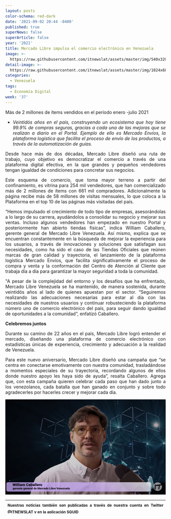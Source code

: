 ```yaml
---
layout: posts
color-schema: red-dark
date: '2021-09-02 20:44 -0400'
published: true
superNews: false
superArticle: false
year: '2021'
title: Mercado Libre impulsa el comercio electrónico en Venezuela
image: >-
  https://raw.githubusercontent.com/itnewslat/assets/master/img/540x320/William-Caballero-p.jpg
detail-image: >-
  https://raw.githubusercontent.com/itnewslat/assets/master/img/1024x680/William-Caballero-g.jpg
categories:
  - Venezuela
tags:
  - Economía Digital
week: '37'
---
```

<p style="text-align: justify;">Más de 2 millones de ítems vendidos en el período enero -julio 2021</p>
<ul style="list-style-type: disc; text-align: justify;">
	<li><em>Veintidós años en el país, construyendo un ecosistema que hoy tiene 99.9% de compras seguras, gracias a cada una de las mejoras que se realizan a diario en el Portal. Ejemplo de ello es Mercado Envíos, la plataforma logística que facilita el proceso de envío de los productos, a través de la automatización de guías.</em></li>
</ul>
<p style="text-align: justify;">Desde hace más de dos décadas, Mercado Libre diseñó una ruta de trabajo, cuyo objetivo es democratizar el comercio a través de una plataforma digital efectiva, en la que grandes y pequeños vendedores tengan igualdad de condiciones para concretar sus negocios.</p>
<p style="text-align: justify;">Este esquema de comercio, que toma mayor terreno a partir del confinamiento, es vitrina para 254 mil vendedores, que han comercializado más de 2 millones de ítems con 661 mil compradores. Adicionalmente la página recibe más de 58 millones de visitas mensuales, lo que coloca a la Plataforma en el top 10 de las páginas más visitadas del país.</p>
<p style="text-align: justify;">“Hemos impulsado el crecimiento de todo tipo de empresas, asesorándolas a lo largo de su carrera, ayudándolos a consolidar su negocio y mejorar sus ventas. Incluso algunos vendedores han empezado en nuestro Portal y posteriormente han abierto tiendas físicas”, indica William Caballero, gerente general de Mercado Libre Venezuela. Así mismo, explica que se encuentran constantemente en la búsqueda de mejorar la experiencia para los usuarios, a través de innovaciones y soluciones que satisfagan sus necesidades, como ha sido el caso de las Tiendas Oficiales que reúnen marcas de gran calidad y trayectoria, el lanzamiento de la plataforma logística Mercado Envíos, que facilita significativamente el proceso de compra y venta y la conformación del Centro de Atención al Cliente que trabaja día a día para garantizar la mayor seguridad a toda la comunidad.</p>
<p style="text-align: justify;">"A pesar de la complejidad del entorno y los desafíos que ha enfrentado, Mercado Libre Venezuela se ha mantenido, de manera sostenida, durante veintidós años al lado de quienes apuestan por el sector. “Seguiremos realizando las adecuaciones necesarias para estar al día con las necesidades de nuestros usuarios y continuar robusteciendo la plataforma número uno de comercio electrónico del país, para seguir dando igualdad de oportunidades a la comunidad”, enfatizó Caballero.</p>
<p style="text-align: justify;"><strong>Celebremos juntos</strong></p>
<p style="text-align: justify;">Durante su camino de 22 años en el país, Mercado Libre logró entender el mercado, diseñando una plataforma de comercio electrónico con estadísticas únicas de experiencia, crecimiento y adecuación a la realidad de Venezuela.</p>
<p style="text-align: justify;">Para este nuevo aniversario, Mercado Libre diseñó una campaña que “se centra en conectarse emotivamente con nuestra comunidad, trasladándose a momentos especiales de su trayectoria, recordando algunos de ellos donde nuestro apoyo les haya sido de ayuda”, resalta Caballero. Agrega que, con esta campaña quieren celebrar cada paso que han dado junto a los venezolanos, cada batalla que han ganado en conjunto y sobre todo agradecerles por hacerles crecer y mejorar cada día.</p>

![](https://raw.githubusercontent.com/itnewslat/assets/master/img/540x320/William-Caballero-p.jpg)

<table style="height: 42px;" width="569">
<tbody>
<tr>
<td style="text-align: justify;"><sub><strong>Nuestras noticias también son publicadas a través de nuestra cuenta en Twitter <a href="https://twitter.com/itnewslat?lang=es">@ITNEWSLAT</a> y en la aplicación <a href="https://squidapp.co/en/">SQUID</a></strong></sub></td>
</tr>
</tbody>
</table>
